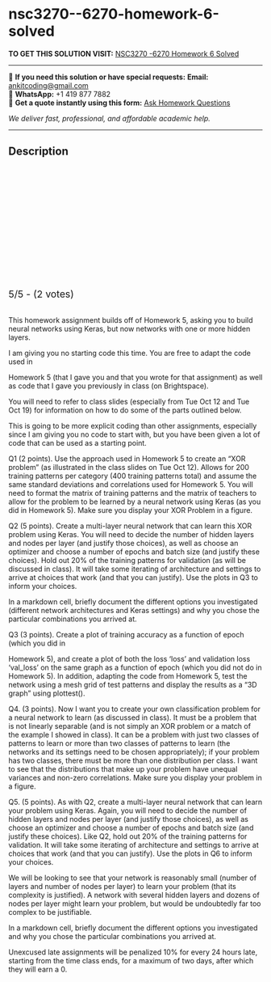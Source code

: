 # nsc3270--6270-homework-6-solved
**TO GET THIS SOLUTION VISIT:** [NSC3270 -6270 Homework 6 Solved](https://www.ankitcodinghub.com/product/homework-8/)


---

📩 **If you need this solution or have special requests:** **Email:** ankitcoding@gmail.com  
📱 **WhatsApp:** +1 419 877 7882  
📄 **Get a quote instantly using this form:** [Ask Homework Questions](https://www.ankitcodinghub.com/services/ask-homework-questions/)

*We deliver fast, professional, and affordable academic help.*

---

<h2>Description</h2>



<div class="kk-star-ratings kksr-auto kksr-align-center kksr-valign-top" data-payload="{&quot;align&quot;:&quot;center&quot;,&quot;id&quot;:&quot;118081&quot;,&quot;slug&quot;:&quot;default&quot;,&quot;valign&quot;:&quot;top&quot;,&quot;ignore&quot;:&quot;&quot;,&quot;reference&quot;:&quot;auto&quot;,&quot;class&quot;:&quot;&quot;,&quot;count&quot;:&quot;2&quot;,&quot;legendonly&quot;:&quot;&quot;,&quot;readonly&quot;:&quot;&quot;,&quot;score&quot;:&quot;5&quot;,&quot;starsonly&quot;:&quot;&quot;,&quot;best&quot;:&quot;5&quot;,&quot;gap&quot;:&quot;4&quot;,&quot;greet&quot;:&quot;Rate this product&quot;,&quot;legend&quot;:&quot;5\/5 - (2 votes)&quot;,&quot;size&quot;:&quot;24&quot;,&quot;title&quot;:&quot;NSC3270 -6270 Homework 6 Solved&quot;,&quot;width&quot;:&quot;138&quot;,&quot;_legend&quot;:&quot;{score}\/{best} - ({count} {votes})&quot;,&quot;font_factor&quot;:&quot;1.25&quot;}">

<div class="kksr-stars">

<div class="kksr-stars-inactive">
            <div class="kksr-star" data-star="1" style="padding-right: 4px">


<div class="kksr-icon" style="width: 24px; height: 24px;"></div>
        </div>
            <div class="kksr-star" data-star="2" style="padding-right: 4px">


<div class="kksr-icon" style="width: 24px; height: 24px;"></div>
        </div>
            <div class="kksr-star" data-star="3" style="padding-right: 4px">


<div class="kksr-icon" style="width: 24px; height: 24px;"></div>
        </div>
            <div class="kksr-star" data-star="4" style="padding-right: 4px">


<div class="kksr-icon" style="width: 24px; height: 24px;"></div>
        </div>
            <div class="kksr-star" data-star="5" style="padding-right: 4px">


<div class="kksr-icon" style="width: 24px; height: 24px;"></div>
        </div>
    </div>

<div class="kksr-stars-active" style="width: 138px;">
            <div class="kksr-star" style="padding-right: 4px">


<div class="kksr-icon" style="width: 24px; height: 24px;"></div>
        </div>
            <div class="kksr-star" style="padding-right: 4px">


<div class="kksr-icon" style="width: 24px; height: 24px;"></div>
        </div>
            <div class="kksr-star" style="padding-right: 4px">


<div class="kksr-icon" style="width: 24px; height: 24px;"></div>
        </div>
            <div class="kksr-star" style="padding-right: 4px">


<div class="kksr-icon" style="width: 24px; height: 24px;"></div>
        </div>
            <div class="kksr-star" style="padding-right: 4px">


<div class="kksr-icon" style="width: 24px; height: 24px;"></div>
        </div>
    </div>
</div>


<div class="kksr-legend" style="font-size: 19.2px;">
            5/5 - (2 votes)    </div>
    </div>
&nbsp;

This homework assignment builds off of Homework 5, asking you to build neural networks using Keras, but now networks with one or more hidden layers.

I am giving you no starting code this time. You are free to adapt the code used in

Homework 5 (that I gave you and that you wrote for that assignment) as well as code that I gave you previously in class (on Brightspace).

You will need to refer to class slides (especially from Tue Oct 12 and Tue Oct 19) for information on how to do some of the parts outlined below.

This is going to be more explicit coding than other assignments, especially since I am giving you no code to start with, but you have been given a lot of code that can be used as a starting point.

Q1 (2 points). Use the approach used in Homework 5 to create an “XOR problem” (as illustrated in the class slides on Tue Oct 12). Allows for 200 training patterns per category (400 training patterns total) and assume the same standard deviations and correlations used for Homework 5. You will need to format the matrix of training patterns and the matrix of teachers to allow for the problem to be learned by a neural network using Keras (as you did in Homework 5). Make sure you display your XOR Problem in a figure.

Q2 (5 points). Create a multi-layer neural network that can learn this XOR problem using Keras. You will need to decide the number of hidden layers and nodes per layer (and justify those choices), as well as choose an optimizer and choose a number of epochs and batch size (and justify these choices). Hold out 20% of the training patterns for validation (as will be discussed in class). It will take some iterating of architecture and settings to arrive at choices that work (and that you can justify). Use the plots in Q3 to inform your choices.

In a markdown cell, briefly document the different options you investigated (different network architectures and Keras settings) and why you chose the particular combinations you arrived at.

Q3 (3 points). Create a plot of training accuracy as a function of epoch (which you did in

Homework 5), and create a plot of both the loss ‘loss’ and validation loss ‘val_loss’ on the same graph as a function of epoch (which you did not do in Homework 5). In addition, adapting the code from Homework 5, test the network using a mesh grid of test patterns and display the results as a “3D graph” using plottest().

Q4. (3 points). Now I want you to create your own classification problem for a neural network to learn (as discussed in class). It must be a problem that is not linearly separable (and is not simply an XOR problem or a match of the example I showed in class). It can be a problem with just two classes of patterns to learn or more than two classes of patterns to learn (the networks and its settings need to be chosen appropriately); if your problem has two classes, there must be more than one distribution per class. I want to see that the distributions that make up your problem have unequal variances and non-zero correlations. Make sure you display your problem in a figure.

Q5. (5 points). As with Q2, create a multi-layer neural network that can learn your problem using Keras. Again, you will need to decide the number of hidden layers and nodes per layer (and justify those choices), as well as choose an optimizer and choose a number of epochs and batch size (and justify these choices). Like Q2, hold out 20% of the training patterns for validation. It will take some iterating of architecture and settings to arrive at choices that work (and that you can justify). Use the plots in Q6 to inform your choices.

We will be looking to see that your network is reasonably small (number of layers and number of nodes per layer) to learn your problem (that its complexity is justified). A network with several hidden layers and dozens of nodes per layer might learn your problem, but would be undoubtedly far too complex to be justifiable.

In a markdown cell, briefly document the different options you investigated and why you chose the particular combinations you arrived at.

Unexcused late assignments will be penalized 10% for every 24 hours late, starting from the time class ends, for a maximum of two days, after which they will earn a 0.
